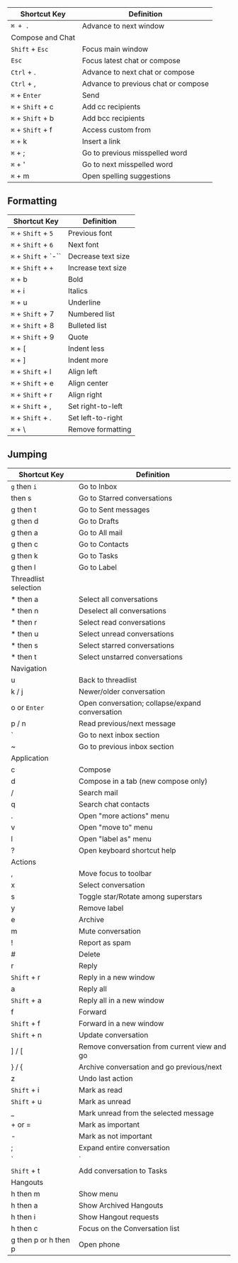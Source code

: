 

| Shortcut Key	| Definition
| ------------- | -----------------|
| ``⌘ + .``      |	Advance to next window	|
|Compose and Chat |
|`Shift` + `Esc` |	Focus main window
|`Esc` |	Focus latest chat or compose
|`Ctrl` + . |	Advance to next chat or compose
|`Ctrl` + , |	Advance to previous chat or compose
|`⌘` + `Enter` |	Send
|`⌘` + `Shift` + c |	Add cc recipients
|`⌘` + `Shift` + b |	Add bcc recipients
|`⌘` + `Shift` + f |	Access custom from
|`⌘` + k |	Insert a link
|`⌘` + ; |	Go to previous misspelled word
|`⌘` + ' |	Go to next misspelled word
|`⌘` + m |	Open spelling suggestions


## Formatting
| Shortcut Key	| Definition
| ------------- | -----------------|
|`⌘` + `Shift` + `5` |	Previous font
|`⌘` + `Shift` + `6` |	Next font
|`⌘` + `Shift` + `-`` |	Decrease text size
|`⌘` + `Shift` + `+` |	Increase text size
|`⌘` + b |	Bold
|`⌘` + i |	Italics
|`⌘` + u |	Underline
|`⌘` + `Shift` + 7 |	Numbered list
|`⌘` + `Shift` + 8 |	Bulleted list
|`⌘` + `Shift` + 9 |	Quote
|`⌘` + [ |	Indent less
|`⌘` + ] |	Indent more
|`⌘` + `Shift` + l |	Align left
|`⌘` + `Shift` + e |	Align center
|`⌘` + `Shift` + r |	Align right
|`⌘` + `Shift` + , |	Set right-to-left
|`⌘` + `Shift` + . |	Set left-to-right
|`⌘` + \ |	Remove formatting


## Jumping
| Shortcut Key	| Definition
| ------------- | -----------------|
|`g` then `i` |	Go to Inbox
| then s |	Go to Starred conversations
|g then t |	Go to Sent messages
|g then d |	Go to Drafts
|g then a |	Go to All mail
|g then c |	Go to Contacts
|g then k |	Go to Tasks
|g then l |	Go to Label
|Threadlist selection
|* then a |	Select all conversations
|* then n |	Deselect all conversations
|* then r |	Select read conversations
|* then u |	Select unread conversations
|* then s |	Select starred conversations
|* then t |	Select unstarred conversations
|Navigation
|u |	Back to threadlist
|k / j |	Newer/older conversation
|o or `Enter` |	Open conversation; collapse/expand conversation
|p / n |	Read previous/next message
|` |	Go to next inbox section
|~ |	Go to previous inbox section
|Application
|c |	Compose
|d |	Compose in a tab (new compose only)
|/ |	Search mail
|q |	Search chat contacts
|. |	Open "more actions" menu
|v |	Open "move to" menu
|l |	Open "label as" menu
|? |	Open keyboard shortcut help
|Actions
|, |	Move focus to toolbar
|x |	Select conversation
|s |	Toggle star/Rotate among superstars
|y |	Remove label
|e |	Archive
|m |	Mute conversation
|! |	Report as spam
|# |	Delete
|r |	Reply
|`Shift` + r |	Reply in a new window
|a |	Reply all
|`Shift` + a |	Reply all in a new window
|f |	Forward|
|`Shift` + f |	Forward in a new window
|`Shift` + n |	Update conversation
|] / [ |	Remove conversation from current view and go |previous/next
|} / { |	Archive conversation and go previous/next
|z |	Undo last action
|`Shift` + i |	Mark as read
|`Shift` + u |	Mark as unread
|_ |	Mark unread from the selected message
|+ or = |	Mark as important
|- |	Mark as not important
|; |	Expand entire conversation
|`|` |	Collapse entire conversation
|`Shift` + t |	Add conversation to Tasks
|Hangouts
|h then m |	Show menu
|h then a |	Show Archived Hangouts
|h then i |	Show Hangout requests
|h then c |	Focus on the Conversation list
|g then p or h then p |	Open phone
